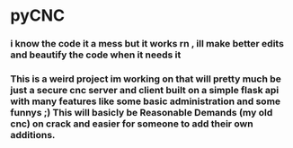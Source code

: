 # pyCNC
### i know the code it a mess but it works rn , ill make better edits and beautify the code when it needs it

### This is a weird project im working on that will pretty much be just a secure cnc server and client built on a simple flask api with many features like some basic administration and some funnys ;) This will basicly be Reasonable Demands (my old cnc) on crack and easier for someone to add their own additions.

